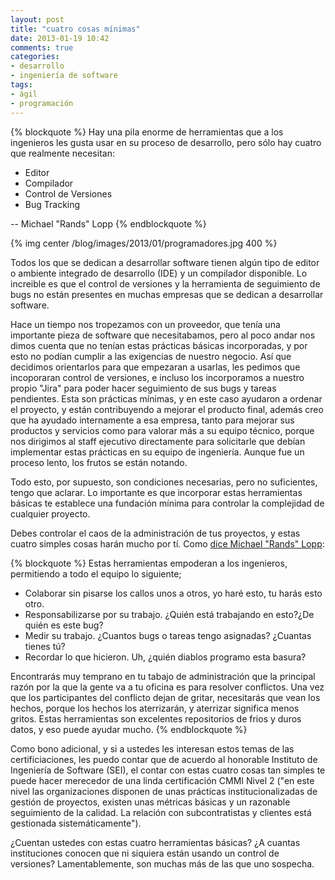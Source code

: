 ```yaml
---
layout: post
title: "cuatro cosas mínimas"
date: 2013-01-19 10:42
comments: true
categories: 
- desarrollo
- ingeniería de software
tags:
- ágil
- programación
---
```


{% blockquote %}
Hay una pila enorme de herramientas que a los ingenieros les gusta usar en su proceso de desarrollo, pero sólo hay cuatro que realmente necesitan:

* Editor
* Compilador
* Control de Versiones
* Bug Tracking

-- Michael "Rands" Lopp
{% endblockquote %}

{% img center /blog/images/2013/01/programadores.jpg 400 %}

<!-- more -->

Todos los que se dedican a desarrollar software tienen algún tipo de editor o ambiente integrado de desarrollo (IDE) y un compilador disponible.
Lo increible es que el control de versiones y la herramienta de seguimiento de bugs no están presentes en muchas empresas que se dedican a desarrollar software. 

Hace un tiempo nos tropezamos con un proveedor, que tenía una importante pieza de software que necesitabamos, pero al poco andar nos dimos cuenta que no tenían estas prácticas básicas incorporadas, y por esto no podían cumplir a las exigencias de nuestro negocio. Así que decidimos orientarlos para que empezaran a usarlas, les pedimos que incoporaran control de versiones, e incluso los incorporamos a nuestro propio "Jira" para poder hacer seguimiento de sus bugs y tareas pendientes. Esta son prácticas mínimas, y en este caso ayudaron a ordenar el proyecto, y están contribuyendo a mejorar el producto final, además creo que ha ayudado internamente a esa empresa, tanto para mejorar sus productos y servicios como para valorar más a su equipo técnico, porque nos dirigimos al staff ejecutivo directamente para solicitarle que debían implementar estas prácticas en su equipo de ingeniería. Aunque fue un proceso lento, los frutos se están notando. 

Todo esto, por supuesto, son condiciones necesarias, pero no suficientes, tengo que aclarar. Lo importante es que incorporar estas herramientas básicas te establece una fundación mínima para controlar la complejidad de cualquier proyecto.

Debes controlar el caos de la administración de tus proyectos, y estas cuatro simples cosas harán mucho por tí. Como [dice Michael "Rands" Lopp](http://www.randsinrepose.com/archives/2004/07/10/what_to_do_when_youre_screwed.html):

{% blockquote %}
Estas herramientas empoderan a los ingenieros, permitiendo a todo el equipo lo siguiente;

* Colaborar sin pisarse los callos unos a otros, yo haré esto, tu harás esto otro.
* Responsabilizarse por su trabajo. ¿Quién está trabajando en esto?¿De quién es este bug?
* Medir su trabajo. ¿Cuantos bugs o tareas tengo asignadas? ¿Cuantas tienes tú?
* Recordar lo que hicieron. Uh, ¿quién diablos programo esta basura?

Encontrarás muy temprano en tu tabajo de administración que la principal razón por la que la gente va a tu oficina es para resolver conflictos. Una vez que los participantes del conflicto dejan de gritar, necesitarás que vean los hechos, porque los hechos los aterrizarán, y aterrizar significa menos gritos. Estas herramientas son excelentes repositorios de frios y duros datos, y eso puede ayudar mucho.
{% endblockquote %}

Como bono adicional, y si a ustedes les interesan estos temas de las certificiaciones, les puedo contar que de acuerdo al honorable Instituto de Ingeniería de Software (SEI), el contar con estas cuatro cosas tan simples te puede hacer merecedor de una linda certificación CMMI Nivel 2 ("en este nivel las organizaciones disponen de unas prácticas institucionalizadas de gestión de proyectos, existen unas métricas básicas y un razonable seguimiento de la calidad. La relación con subcontratistas y clientes está gestionada sistemáticamente").

¿Cuentan ustedes con estas cuatro herramientas básicas? ¿A cuantas instituciones conocen que ni siquiera están usando un control de versiones? Lamentablemente, son muchas más de las que uno sospecha.

 